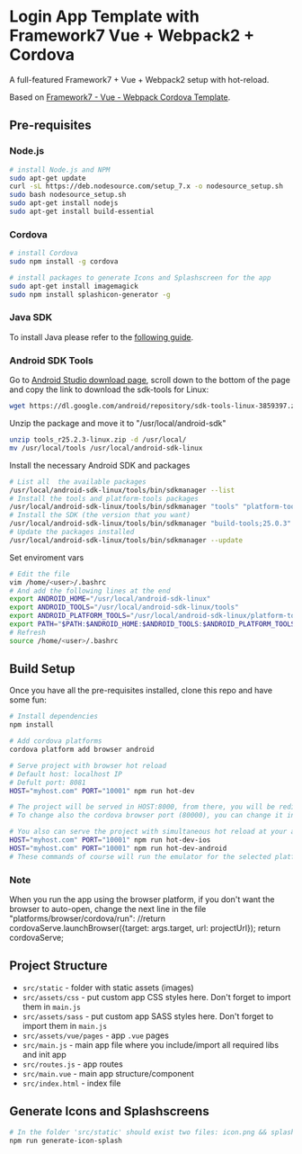 # Login App Template with Framework7 Vue + Webpack2 + Cordova

A full-featured Framework7 + Vue + Webpack2 setup with hot-reload.

Based on [Framework7 - Vue - Webpack Cordova Template](https://github.com/centrual/cordova-template-framework7-vue-webpack).


## Pre-requisites
### Node.js
``` bash
# install Node.js and NPM
sudo apt-get update
curl -sL https://deb.nodesource.com/setup_7.x -o nodesource_setup.sh
sudo bash nodesource_setup.sh
sudo apt-get install nodejs
sudo apt-get install build-essential
```

### Cordova
``` bash
# install Cordova
sudo npm install -g cordova

# install packages to generate Icons and Splashscreen for the app
sudo apt-get install imagemagick
sudo npm install splashicon-generator -g
```

### Java SDK
To install Java please refer to the [following guide](https://www.digitalocean.com/community/tutorials/como-instalar-java-con-apt-get-en-ubuntu-16-04-es).


### Android SDK Tools
Go to [Android Studio download page](https://developer.android.com/studio/index.html), scroll down to the bottom of the page and copy the link to download the sdk-tools for Linux:
``` bash
wget https://dl.google.com/android/repository/sdk-tools-linux-3859397.zip
```

Unzip the package and move it to "/usr/local/android-sdk"
``` bash
unzip tools_r25.2.3-linux.zip -d /usr/local/
mv /usr/local/tools /usr/local/android-sdk-linux
```

Install the necessary Android SDK and packages
``` bash
# List all  the available packages
/usr/local/android-sdk-linux/tools/bin/sdkmanager --list
# Install the tools and platform-tools packages
/usr/local/android-sdk-linux/tools/bin/sdkmanager "tools" "platform-tools"
# Install the SDK (the version that you want)
/usr/local/android-sdk-linux/tools/bin/sdkmanager "build-tools;25.0.3" "platforms;android-25" "sources;android-25"
# Update the packages installed
/usr/local/android-sdk-linux/tools/bin/sdkmanager --update
``` 

Set enviroment vars
``` bash
# Edit the file
vim /home/<user>/.bashrc
# And add the following lines at the end
export ANDROID_HOME="/usr/local/android-sdk-linux"
export ANDROID_TOOLS="/usr/local/android-sdk-linux/tools"
export ANDROID_PLATFORM_TOOLS="/usr/local/android-sdk-linux/platform-tools"
export PATH="$PATH:$ANDROID_HOME:$ANDROID_TOOLS:$ANDROID_PLATFORM_TOOLS"
# Refresh
source /home/<user>/.bashrc
```

## Build Setup
Once you have all the pre-requisites installed, clone this repo and have some fun:

``` bash
# Install dependencies
npm install

# Add cordova platforms
cordova platform add browser android

# Serve project with browser hot reload
# Default host: localhost IP
# Defult port: 8081
HOST="myhost.com" PORT="10001" npm run hot-dev

# The project will be served in HOST:8000, from there, you will be redirected to HOST:PORT
# To change also the cordova browser port (80000), you can change it in "platforms/browser/cordova/run" file

# You also can serve the project with simultaneous hot reload at your android/ios device and the browser
HOST="myhost.com" PORT="10001" npm run hot-dev-ios
HOST="myhost.com" PORT="10001" npm run hot-dev-android
# These commands of course will run the emulator for the selected platform
```

### Note
When you run the app using the browser platform, if you don't want the browser to auto-open,
change the next line in the file "platforms/browser/cordova/run":
	//return cordovaServe.launchBrowser({target: args.target, url: projectUrl});
        return cordovaServe;


## Project Structure

* `src/static` - folder with static assets (images)
* `src/assets/css` - put custom app CSS styles here. Don't forget to import them in `main.js`
* `src/assets/sass` - put custom app SASS styles here. Don't forget to import them in `main.js`
* `src/assets/vue/pages` - app `.vue` pages
* `src/main.js` - main app file where you include/import all required libs and init app
* `src/routes.js` - app routes
* `src/main.vue` - main app structure/component
* `src/index.html` - index file

## Generate Icons and Splashscreens
``` bash
# In the folder 'src/static' should exist two files: icon.png && splash.png
npm run generate-icon-splash
```
